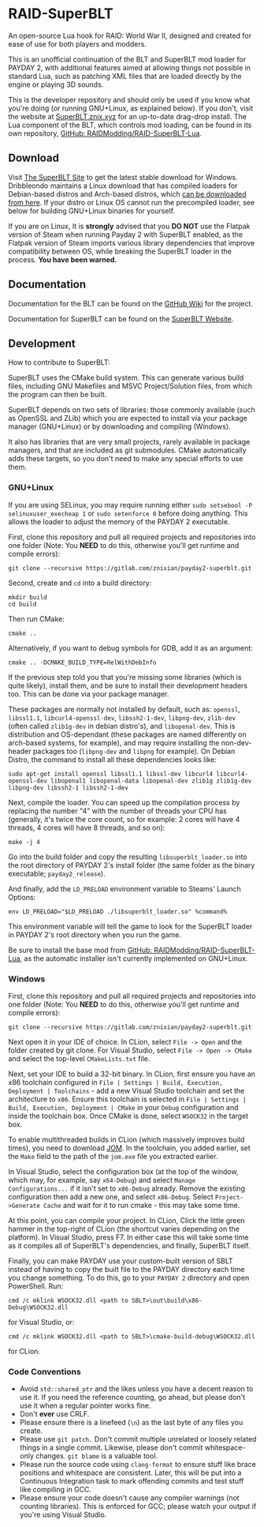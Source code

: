 # RAID-SuperBLT
An open-source Lua hook for RAID: World War II, designed and created for ease of use for both players and modders.

This is an unofficial continuation of the BLT and SuperBLT mod loader for PAYDAY 2, with additional features aimed at allowing things
not possible in standard Lua, such as patching XML files that are loaded directly by the engine or playing
3D sounds.

This is the developer repository and should only be used if you know what you're doing (or running GNU+Linux, as explained below). If you don't, visit the website at [SuperBLT.znix.xyz](https://superblt.znix.xyz/) for an up-to-date drag-drop install.
The Lua component of the BLT, which controls mod loading, can be found in its own repository, [GitHub: RAIDModding/RAID-SuperBLT-Lua]([https://gitlab.com/znixian/payday2-superblt-lua](https://github.com/RAIDModding/RAID-SuperBLT-Lua)).

## Download
Visit [The SuperBLT Site](https://superblt.znix.xyz/) to get the latest stable download for Windows. 
Dribbleondo maintains a Linux download that has compiled loaders for Debian-based distros and Arch-based distros, 
which [can be downloaded from here](https://modworkshop.net/mod/36557). If your distro or Linux OS cannot run the precompiled loader, 
see below for building GNU+Linux binaries for yourself.

If you are on Linux, It is **strongly** advised that you **DO NOT** use the Flatpak version of Steam when running Payday 2 with SuperBLT enabled, as the Flatpak version of Steam imports various library dependencies that improve compatibility between OS, while breaking the SuperBLT loader in the process. **You have been warned.**

## Documentation
Documentation for the BLT can be found on the [GitHub Wiki](https://github.com/JamesWilko/Payday-2-BLT/wiki) for the project.

Documentation for SuperBLT can be found on the [SuperBLT Website](https://superblt.znix.xyz).

## Development

How to contribute to SuperBLT:

SuperBLT uses the CMake build system. This can generate various build files,
including GNU Makefiles and MSVC Project/Solution files, from which the program can
then be built.

SuperBLT depends on two sets of libraries: those commonly available (such as OpenSSL
and ZLib) which you are expected to install via your package manager (GNU+Linux) or
by downloading and compiling (Windows).

It also has libraries that are very small projects, rarely available in package managers,
and that are included as git submodules. CMake automatically adds these targets,
so you don't need to make any special efforts to use them.

### GNU+Linux

If you are using SELinux, you may require running either `sudo setsebool -P selinuxuser_execheap 1` or `sudo setenforce 0` before
doing anything. This allows the loader to adjust the memory of the PAYDAY 2 executable.

First, clone this repository and pull all required projects and repositories into one folder (Note: You **NEED** to do this, otherwise you'll get runtime and compile errors):

```
git clone --recursive https://gitlab.com/znixian/payday2-superblt.git
```

Second, create and `cd` into a build directory:

```
mkdir build
cd build
```

Then run CMake:

```
cmake ..
```

Alternatively, if you want to debug symbols for GDB, add it as an argument:

```
cmake .. -DCMAKE_BUILD_TYPE=RelWithDebInfo
```

If the previous step told you that you're missing some libraries (which is quite likely), install them, and be
sure to install their development headers too. This can be done via your package manager.

These packages are normally not installed by default, such as: `openssl`, `libssl1.1`, `libcurl4-openssl-dev`, `libssh2-1-dev`, `libpng-dev`, `zlib-dev` (often called `zlib1g-dev` in debian distro's), and `libopenal-dev`. This is distribution and OS-dependant (these packages are named differently on arch-based systems, for example), and may require installing the non-dev-header packages too (`libpng-dev` and `libpng` for example). On Debian Distro, the command to install all these dependencies looks like:

```
sudo apt-get install openssl libssl1.1 libssl-dev libcurl4 libcurl4-openssl-dev libopenal1 libopenal-data libopenal-dev zlib1g zlib1g-dev libpng-dev libssh2-1 libssh2-1-dev
```

Next, compile the loader. You can speed up the compilation process by replacing the number
"4" with the number of threads your CPU has (generally, it's twice the core count, so
for example: 2 cores will have 4 threads, 4 cores will have 8 threads, and so on):

```
make -j 4
```

Go into the build folder and copy the resulting `libsuperblt_loader.so` into the root directory
of PAYDAY 2's install folder (the same folder as the binary executable; `payday2_release`).

And finally, add the `LD_PRELOAD` environment variable to Steams' Launch Options:

```
env LD_PRELOAD="$LD_PRELOAD ./libsuperblt_loader.so" %command%
```

This environment variable will tell the game to look for the SuperBLT loader in PAYDAY 2's root directory when you run the game.

Be sure to install the base mod from [GitHub: RAIDModding/RAID-SuperBLT-Lua]([https://gitlab.com/znixian/payday2-superblt-lua](https://github.com/RAIDModding/RAID-SuperBLT-Lua)),
as the automatic installer isn't currently implemented on GNU+Linux.

### Windows

First, clone this repository and pull all required projects and repositories into one folder (Note: You **NEED** to do this, otherwise you'll get runtime and compile errors):

```
git clone --recursive https://gitlab.com/znixian/payday2-superblt.git
```

Next open it in your IDE of choice. In CLion, select `File -> Open` and the folder created
by git clone. For Visual Studio, select `File -> Open -> CMake` and select the top-level
`CMakeLists.txt` file.

Next, set your IDE to build a 32-bit binary. In CLion, first ensure you have an x86 toolchain
configured in `File | Settings | Build, Execution, Deployment | Toolchains` - add a new
Visual Studio toolchain and set the architecture to `x86`. Ensure this toolchain is selected
in `File | Settings | Build, Execution, Deployment | CMake` in your `Debug` configuration and
inside the toolchain box. Once CMake is done, select `WSOCK32` in the target box.

To enable multithreaded builds in CLion (which massively improves build times), you need to
download [JOM](https://wiki.qt.io/Jom). In the toolchain, you added earlier, set the `Make`
field to the path of the `jom.exe` file you extracted earlier.

In Visual Studio, select the configuration box (at the top of the window, which may, for
example, say `x64-Debug`) and select `Manage Configurations...` if it isn't set to `x86-Debug` already.
Remove the existing configuration then add a new one, and select `x86-Debug`.
Select `Project->Generate Cache` and wait for it to run cmake - this may take some time.

At this point, you can compile your project. In CLion, Click the little green hammer in the top-right
of CLion (the shortcut varies depending on the platform). In Visual Studio, press F7. In either case this
will take some time as it compiles all of SuperBLT's dependencies, and finally, SuperBLT itself.

Finally, you can make PAYDAY use your custom-built version of SBLT instead of having to copy the built
file to the PAYDAY directory each time you change something.
To do this, go to your `PAYDAY 2` directory and open PowerShell. Run:

```
cmd /c mklink WSOCK32.dll <path to SBLT>\out\build\x86-Debug\WSOCK32.dll
```

for Visual Studio, or:

```
cmd /c mklink WSOCK32.dll <path to SBLT>\cmake-build-debug\WSOCK32.dll
```

for CLion.

### Code Conventions
- Avoid `std::shared_ptr` and the likes unless you have a decent reason to use it. If you
need the reference counting, go ahead, but please don't use it when a regular pointer works fine.
- Don't **ever** use CRLF.
- Please ensure there is a linefeed (`\n`) as the last byte of any files you create.
- Please use `git patch.` Don't commit multiple unrelated or loosely related things in a
single commit. Likewise, please don't commit whitespace-only changes. `git blame` is a valuable
tool.
- Please run the source code using `clang-format` to ensure stuff like brace positions and whitespace
are consistent. Later, this will be put into a Continuous Integration task to mark offending
commits and test stuff like compiling in GCC.
- Please ensure your code doesn't cause any compiler warnings (not counting libraries). This is
enforced for GCC; please watch your output if you're using Visual Studio.

